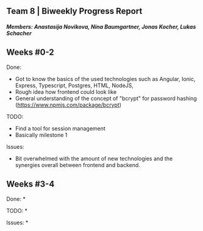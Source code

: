 ## Team 8 | Biweekly Progress Report
##### Members: Anastasija Novikova, Nina Baumgartner, Jonas Kocher, Lukas Schacher 

## Weeks #0-2
Done:
* Got to know the basics of the used technologies such as Angular, Ionic, Express, Typescript, Postgres, HTML, NodeJS, 
* Rough idea how frontend could look like
* General understanding of the concept of "bcrypt" for password hashing (https://www.npmjs.com/package/bcrypt) 

TODO:
* Find a tool for session management
* Basically milestone 1

Issues:
* Bit overwhelmed with the amount of new technologies and the synergies overall between frontend and backend.

## Weeks #3-4
Done:
* 

TODO:
*

Issues:
* 
